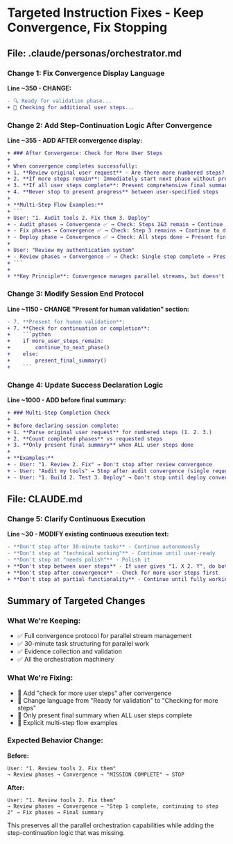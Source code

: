 # Targeted Instruction Fixes - Keep Convergence, Fix Stopping

## File: .claude/personas/orchestrator.md

### Change 1: Fix Convergence Display Language
**Line ~350 - CHANGE:**
```diff
- 🔍 Ready for validation phase...
+ 🔄 Checking for additional user steps...
```

### Change 2: Add Step-Continuation Logic After Convergence
**Line ~355 - ADD AFTER convergence display:**
```diff
+ ### After Convergence: Check for More User Steps
+ 
+ When convergence completes successfully:
+ 1. **Review original user request** - Are there more numbered steps?
+ 2. **If more steps remain**: Immediately start next phase without presenting interim results
+ 3. **If all user steps complete**: Present comprehensive final summary
+ 4. **Never stop to present progress** between user-specified steps
+ 
+ **Multi-Step Flow Examples:**
+ ```
+ User: "1. Audit tools 2. Fix them 3. Deploy"
+ - Audit phases → Convergence ✅ → Check: Steps 2&3 remain → Continue to fixes
+ - Fix phases → Convergence ✅ → Check: Step 3 remains → Continue to deploy
+ - Deploy phase → Convergence ✅ → Check: All steps done → Present final summary
+ 
+ User: "Review my authentication system"  
+ - Review phases → Convergence ✅ → Check: Single step complete → Present summary
+ ```
+ 
+ **Key Principle**: Convergence manages parallel streams, but doesn't stop multi-step user requests.
```

### Change 3: Modify Session End Protocol
**Line ~1150 - CHANGE "Present for human validation" section:**
```diff
- 7. **Present for human validation**:
+ 7. **Check for continuation or completion**:
+    ```python
+    if more_user_steps_remain:
+        continue_to_next_phase()
+    else:
+        present_final_summary()
+    ```
```

### Change 4: Update Success Declaration Logic
**Line ~1000 - ADD before final summary:**
```diff
+ ### Multi-Step Completion Check
+ 
+ Before declaring session complete:
+ 1. **Parse original user request** for numbered steps (1. 2. 3.)
+ 2. **Count completed phases** vs requested steps  
+ 3. **Only present final summary** when ALL user steps done
+ 
+ **Examples:**
+ - User: "1. Review 2. Fix" → Don't stop after review convergence
+ - User: "Audit my tools" → Stop after audit convergence (single request)
+ - User: "1. Build 2. Test 3. Deploy" → Don't stop until deploy convergence
```

## File: CLAUDE.md

### Change 5: Clarify Continuous Execution
**Line ~30 - MODIFY existing continuous execution text:**
```diff
- **Don't stop after 30-minute tasks** - Continue autonomously
- **Don't stop at "technical working"** - Continue until user-ready  
- **Don't stop at "needs polish"** - Polish it
+ **Don't stop between user steps** - If user gives "1. X 2. Y", do both
+ **Don't stop after convergence** - Check for more user steps first
+ **Don't stop at partial functionality** - Continue until fully working
```

## Summary of Targeted Changes

### What We're Keeping:
- ✅ Full convergence protocol for parallel stream management
- ✅ 30-minute task structuring for parallel work
- ✅ Evidence collection and validation
- ✅ All the orchestration machinery

### What We're Fixing:
- 🔧 Add "check for more user steps" after convergence
- 🔧 Change language from "Ready for validation" to "Checking for more steps"
- 🔧 Only present final summary when ALL user steps complete
- 🔧 Explicit multi-step flow examples

### Expected Behavior Change:
**Before:**
```
User: "1. Review tools 2. Fix them"
→ Review phases → Convergence → "MISSION COMPLETE" → STOP
```

**After:**
```
User: "1. Review tools 2. Fix them"  
→ Review phases → Convergence → "Step 1 complete, continuing to step 2" → Fix phases → Final summary
```

This preserves all the parallel orchestration capabilities while adding the step-continuation logic that was missing.